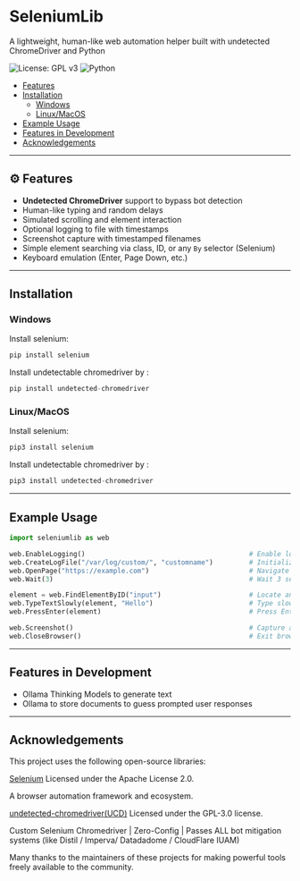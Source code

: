 # SeleniumLib  
A lightweight, human-like web automation helper built with undetected ChromeDriver and Python

![License: GPL v3](https://img.shields.io/badge/License-GPLv3-blue.svg)
![Python](https://img.shields.io/badge/Python-3.8%2B-blue.svg)

- [Features](https://github.com/dyeadal/seleniumlib/edit/main/README.md#%EF%B8%8F-features)
- [Installation](https://github.com/dyeadal/seleniumlib/edit/main/README.md#%EF%B8%8F-features)
  - [Windows](https://github.com/dyeadal/seleniumlib/edit/main/README.md#%EF%B8%8F-features)
  - [Linux/MacOS](https://github.com/dyeadal/seleniumlib/edit/main/README.md#%EF%B8%8F-features)  
- [Example Usage](https://github.com/dyeadal/seleniumlib/edit/main/README.md#%EF%B8%8F-features)
- [Features in Development](https://github.com/dyeadal/seleniumlib/edit/main/README.md#%EF%B8%8F-features)
- [Acknowledgements]()

---

## ⚙️ Features

- **Undetected ChromeDriver** support to bypass bot detection  
- Human-like typing and random delays  
- Simulated scrolling and element interaction  
- Optional logging to file with timestamps  
- Screenshot capture with timestamped filenames  
- Simple element searching via class, ID, or any `By` selector (Selenium)
- Keyboard emulation (Enter, Page Down, etc.)

---

## Installation

### Windows 

Install selenium:
```python
pip install selenium
```

Install undetectable chromedriver by :
```python
pip install undetected-chromedriver
```

### Linux/MacOS
Install selenium:
```python
pip3 install selenium
```

Install undetectable chromedriver by :
```python
pip3 install undetected-chromedriver
```
---

## Example Usage

``` python
import seleniumlib as web

web.EnableLogging()                                         # Enable log output
web.CreateLogFile("/var/log/custom/", "customname")         # Initialize log file using specified directory and filename prefix
web.OpenPage("https://example.com")                         # Navigate to a URL
web.Wait(3)                                                 # Wait 3 seconds

element = web.FindElementByID("input")                      # Locate an element with an ID of "input" and store as a variable
web.TypeTextSlowly(element, "Hello")                        # Type slowly like a human
web.PressEnter(element)                                     # Press Enter on an element

web.Screenshot()                                            # Capture a screenshot
web.CloseBrowser()                                          # Exit browser

```

---

## Features in Development
- Ollama Thinking Models to generate text
- Ollama to store documents to guess prompted user responses

---

## Acknowledgements
This project uses the following open-source libraries:

[Selenium](https://github.com/SeleniumHQ) Licensed under the Apache License 2.0.

A browser automation framework and ecosystem. 

[undetected-chromedriver(UCD)](https://github.com/ultrafunkamsterdam/undetected-chromedriver) Licensed under the GPL-3.0 license.
    
Custom Selenium Chromedriver | Zero-Config | Passes ALL bot mitigation systems (like Distil / Imperva/ Datadadome / CloudFlare IUAM)

Many thanks to the maintainers of these projects for making powerful tools freely available to the community.
